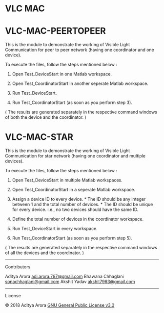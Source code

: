 # VLC MAC

# VLC-MAC-PEERTOPEER
This is the module to demonstrate the working of Visible Light Communication for peer to peer network (having one coordinator and one device).

To execute the files, follow the steps mentioned below :

  1. Open Test_DeviceStart in one Matlab workspace.
  
  2. Open Test_CoordinatorStart in another seperate Matlab workspace.
  
  3. Run Test_DeviceStart.

  4. Run Test_CoordinatorStart (as soon as you perform step 3).

( The results are generated separately in the respective command windows of both the device and the coordinator. )

# VLC-MAC-STAR
This is the module to demonstrate the working of Visible Light Communication for star network (having one coordinator and multiple devices).

To execute the files, follow the steps mentioned below :

  1. Open Test_DeviceStart in multiple Matlab workspaces.
  
  2. Open Test_CoordinatorStart in a seperate Matlab workspace.

  3. Assign a device ID to every device. 
	*  The ID should be any integer between 1 and the total number of devices.
	*  The ID should be unique for every device. i.e., no two devices should have the same ID.

  4. Define the total number of devices in the coordinator workspace.
  
  5. Run Test_DeviceStart in every workspace.

  6. Run Test_CoordinatorStart (as soon as you perform step 5).

( The results are generated separately in the respective command windows of all the devices and the coordinator. )

----------------------------------------------------------------------------------------------------------------------------------------
Contributors

Aditya Arora adi.arora.797@gmail.com Bhawana Chhaglani sonachhaglani@gmail.com Akshit Yadav akshit7963@gmail.com

----------------------------------------------------------------------------------------------------------------------------------------

License

© 2018  Aditya Arora [GNU General Public License v3.0](LICENSE)

